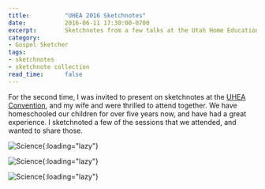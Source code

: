 ```yaml
---
title:          "UHEA 2016 Sketchnotes"
date:           2016-06-11 17:30:00-0700
excerpt:        Sketchnotes from a few talks at the Utah Home Education Association convention.
category:
- Gospel Sketcher
tags:
- sketchnotes
- sketchnote collection
read_time:      false
---
```


For the second time, I was invited to present on sketchnotes at the [UHEA Convention](http://www.uhea.org/2016-uhea-convention/), and my wife and were thrilled to attend together. We have homeschooled our children for over five years now, and have had a great experience. I sketchnoted a few of the sessions that we attended, and wanted to share those.

![Science](https://media.bennorris.org/images/gospelsketcher/uhea2016/uhea-2016-sketchnotes-science.jpg){:loading="lazy"}

![Science](https://media.bennorris.org/images/gospelsketcher/uhea2016/uhea-2016-sketchnotes-motivation.jpg){:loading="lazy"}

![Science](https://media.bennorris.org/images/gospelsketcher/uhea2016/uhea-2016-sketchnotes-passion.jpg){:loading="lazy"}
